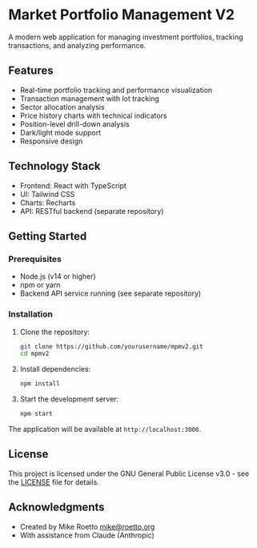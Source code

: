 # Market Portfolio Management V2

A modern web application for managing investment portfolios, tracking transactions, and analyzing performance.

## Features

- Real-time portfolio tracking and performance visualization
- Transaction management with lot tracking
- Sector allocation analysis
- Price history charts with technical indicators
- Position-level drill-down analysis
- Dark/light mode support
- Responsive design

## Technology Stack

- Frontend: React with TypeScript
- UI: Tailwind CSS
- Charts: Recharts
- API: RESTful backend (separate repository)

## Getting Started

### Prerequisites

- Node.js (v14 or higher)
- npm or yarn
- Backend API service running (see separate repository)

### Installation

1. Clone the repository:
   ```bash
   git clone https://github.com/yourusername/mpmv2.git
   cd mpmv2
   ```

2. Install dependencies:
   ```bash
   npm install
   ```

3. Start the development server:
   ```bash
   npm start
   ```

The application will be available at `http://localhost:3000`.

## License

This project is licensed under the GNU General Public License v3.0 - see the [LICENSE](LICENSE) file for details.

## Acknowledgments

- Created by Mike Roetto <mike@roetto.org>
- With assistance from Claude (Anthropic)
